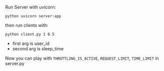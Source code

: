 Run Server with uvicorn:


``python uvicorn server:app``

then run clients with:

``python client.py 1 0.5``

* first arg is user_id 
* second arg is sleep_time

Now you can play with ``THROTTLING_IS_ACTIVE``, ``REQUEST_LIMIT``, ``TIME_LIMIT`` in server.py